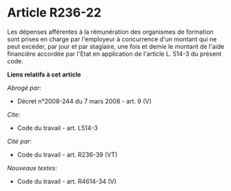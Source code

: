 # Article R236-22

Les dépenses afférentes à la rémunération des organismes de formation sont prises en charge par l'employeur à concurrence
d'un montant qui ne peut excéder, par jour et par stagiaire, une fois et demie le montant de l'aide financière accordée par
l'Etat en application de l'article L. 514-3 du présent code.

**Liens relatifs à cet article**

_Abrogé par_:

  - Décret n°2008-244 du 7 mars 2008 - art. 9 (V)

_Cite_:

  - Code du travail - art. L514-3

_Cité par_:

  - Code du travail - art. R236-39 (VT)

_Nouveaux textes_:

  - Code du travail - art. R4614-34 (V)
